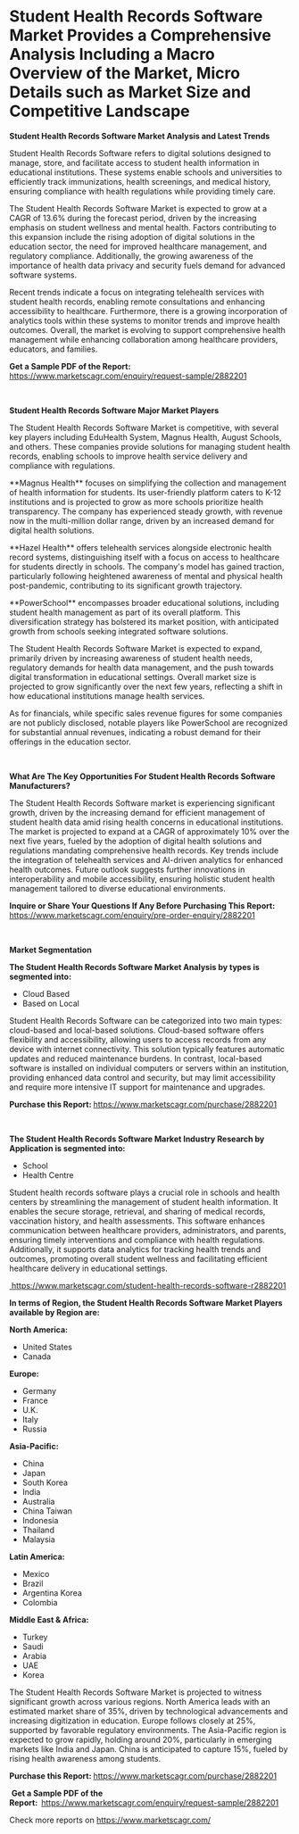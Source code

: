 <p><h1>Student Health Records Software Market Provides a Comprehensive Analysis Including a Macro Overview of the Market, Micro Details such as Market Size and Competitive Landscape</h1></p><p><strong>Student Health Records Software Market Analysis and Latest Trends</strong></p>
<p><p>Student Health Records Software refers to digital solutions designed to manage, store, and facilitate access to student health information in educational institutions. These systems enable schools and universities to efficiently track immunizations, health screenings, and medical history, ensuring compliance with health regulations while providing timely care.</p><p>The Student Health Records Software Market is expected to grow at a CAGR of 13.6% during the forecast period, driven by the increasing emphasis on student wellness and mental health. Factors contributing to this expansion include the rising adoption of digital solutions in the education sector, the need for improved healthcare management, and regulatory compliance. Additionally, the growing awareness of the importance of health data privacy and security fuels demand for advanced software systems.</p><p>Recent trends indicate a focus on integrating telehealth services with student health records, enabling remote consultations and enhancing accessibility to healthcare. Furthermore, there is a growing incorporation of analytics tools within these systems to monitor trends and improve health outcomes. Overall, the market is evolving to support comprehensive health management while enhancing collaboration among healthcare providers, educators, and families.</p></p>
<p><strong>Get a Sample PDF of the Report:&nbsp;</strong> <a href="https://www.marketscagr.com/enquiry/request-sample/2882201?utm_campaign=2116&utm_medium=2&utm_source=Github&utm_content=ia&utm_term=13032025&utm_id=student-health-records-software">https://www.marketscagr.com/enquiry/request-sample/2882201</a></p>
<p>&nbsp;</p>
<p><strong>Student Health Records Software Major Market Players</strong></p>
<p><p>The Student Health Records Software Market is competitive, with several key players including EduHealth System, Magnus Health, August Schools, and others. These companies provide solutions for managing student health records, enabling schools to improve health service delivery and compliance with regulations.</p><p>**Magnus Health** focuses on simplifying the collection and management of health information for students. Its user-friendly platform caters to K-12 institutions and is projected to grow as more schools prioritize health transparency. The company has experienced steady growth, with revenue now in the multi-million dollar range, driven by an increased demand for digital health solutions.</p><p>**Hazel Health** offers telehealth services alongside electronic health record systems, distinguishing itself with a focus on access to healthcare for students directly in schools. The company's model has gained traction, particularly following heightened awareness of mental and physical health post-pandemic, contributing to its significant growth trajectory.</p><p>**PowerSchool** encompasses broader educational solutions, including student health management as part of its overall platform. This diversification strategy has bolstered its market position, with anticipated growth from schools seeking integrated software solutions.</p><p>The Student Health Records Software Market is expected to expand, primarily driven by increasing awareness of student health needs, regulatory demands for health data management, and the push towards digital transformation in educational settings. Overall market size is projected to grow significantly over the next few years, reflecting a shift in how educational institutions manage health services.</p><p>As for financials, while specific sales revenue figures for some companies are not publicly disclosed, notable players like PowerSchool are recognized for substantial annual revenues, indicating a robust demand for their offerings in the education sector.</p></p>
<p>&nbsp;</p>
<p><strong>What Are The Key Opportunities For Student Health Records Software Manufacturers?</strong></p>
<p><p>The Student Health Records Software market is experiencing significant growth, driven by the increasing demand for efficient management of student health data amid rising health concerns in educational institutions. The market is projected to expand at a CAGR of approximately 10% over the next five years, fueled by the adoption of digital health solutions and regulations mandating comprehensive health records. Key trends include the integration of telehealth services and AI-driven analytics for enhanced health outcomes. Future outlook suggests further innovations in interoperability and mobile accessibility, ensuring holistic student health management tailored to diverse educational environments.</p></p>
<p><strong>Inquire or Share Your Questions If Any Before Purchasing This Report:</strong> <a href="https://www.marketscagr.com/enquiry/pre-order-enquiry/2882201?utm_campaign=2116&utm_medium=2&utm_source=Github&utm_content=ia&utm_term=13032025&utm_id=student-health-records-software">https://www.marketscagr.com/enquiry/pre-order-enquiry/2882201</a></p>
<p>&nbsp;</p>
<p><strong>Market Segmentation</strong></p>
<p><strong>The Student Health Records Software Market Analysis by types is segmented into:</strong></p>
<p><ul><li>Cloud Based</li><li>Based on Local</li></ul></p>
<p><p>Student Health Records Software can be categorized into two main types: cloud-based and local-based solutions. Cloud-based software offers flexibility and accessibility, allowing users to access records from any device with internet connectivity. This solution typically features automatic updates and reduced maintenance burdens. In contrast, local-based software is installed on individual computers or servers within an institution, providing enhanced data control and security, but may limit accessibility and require more intensive IT support for maintenance and upgrades.</p></p>
<p><strong>Purchase this Report:&nbsp;</strong><a href="https://www.marketscagr.com/purchase/2882201?utm_campaign=2116&utm_medium=2&utm_source=Github&utm_content=ia&utm_term=13032025&utm_id=student-health-records-software">https://www.marketscagr.com/purchase/2882201</a></p>
<p>&nbsp;</p>
<p><strong>The Student Health Records Software Market Industry Research by Application is segmented into:</strong></p>
<p><ul><li>School</li><li>Health Centre</li></ul></p>
<p><p>Student health records software plays a crucial role in schools and health centers by streamlining the management of student health information. It enables the secure storage, retrieval, and sharing of medical records, vaccination history, and health assessments. This software enhances communication between healthcare providers, administrators, and parents, ensuring timely interventions and compliance with health regulations. Additionally, it supports data analytics for tracking health trends and outcomes, promoting overall student wellness and facilitating efficient healthcare delivery in educational settings.</p></p>
<p><a href="https://www.marketscagr.com/student-health-records-software-r2882201?utm_campaign=2116&utm_medium=2&utm_source=Github&utm_content=ia&utm_term=13032025&utm_id=student-health-records-software">&nbsp;https://www.marketscagr.com/student-health-records-software-r2882201</a></p>
<p><strong>In terms of Region, the Student Health Records Software Market Players available by Region are:</strong></p>
<p>
    <p> <strong> North America: </strong>
        <ul>
            <li>United States</li>
            <li>Canada</li>
        </ul>
        </p> 
    <p> <strong> Europe: </strong>
        <ul>
            <li>Germany</li>
            <li>France</li>
            <li>U.K.</li>
            <li>Italy</li>
            <li>Russia</li>
        </ul>
        </p> 
    <p> <strong> Asia-Pacific: </strong>
        <ul>
            <li>China</li>
            <li>Japan</li>
            <li>South Korea</li>
            <li>India</li>
            <li>Australia</li>
            <li>China Taiwan</li>
            <li>Indonesia</li>
            <li>Thailand</li>
            <li>Malaysia</li>
        </ul>
        </p> 
    <p> <strong> Latin America: </strong>
        <ul>
            <li>Mexico</li>
            <li>Brazil</li>
            <li>Argentina Korea</li>
            <li>Colombia</li>
        </ul>
        </p> 
    <p> <strong> Middle East & Africa: </strong>
        <ul>
            <li>Turkey</li>
            <li>Saudi</li>
            <li>Arabia</li>
            <li>UAE</li>
            <li>Korea</li>
        </ul>
    </p>
    </p>
<p><p>The Student Health Records Software Market is projected to witness significant growth across various regions. North America leads with an estimated market share of 35%, driven by technological advancements and increasing digitization in education. Europe follows closely at 25%, supported by favorable regulatory environments. The Asia-Pacific region is expected to grow rapidly, holding around 20%, particularly in emerging markets like India and Japan. China is anticipated to capture 15%, fueled by rising health awareness among students.</p></p>
<p><strong>Purchase this Report: </strong><a href="https://www.marketscagr.com/purchase/2882201?utm_campaign=2116&utm_medium=2&utm_source=Github&utm_content=ia&utm_term=13032025&utm_id=student-health-records-software">https://www.marketscagr.com/purchase/2882201</a></p>
<p>&nbsp;<strong>Get a Sample PDF of the Report:&nbsp;&nbsp;</strong><a href="https://www.marketscagr.com/enquiry/request-sample/2882201?utm_campaign=2116&utm_medium=2&utm_source=Github&utm_content=ia&utm_term=13032025&utm_id=student-health-records-software">https://www.marketscagr.com/enquiry/request-sample/2882201</a></p>
<p><strong></strong></p>
<p>Check more reports on <a href="https://www.marketscagr.com/?utm_campaign=2116&utm_medium=2&utm_source=Github&utm_content=ia&utm_term=13032025&utm_id=student-health-records-software">https://www.marketscagr.com/</a></p>